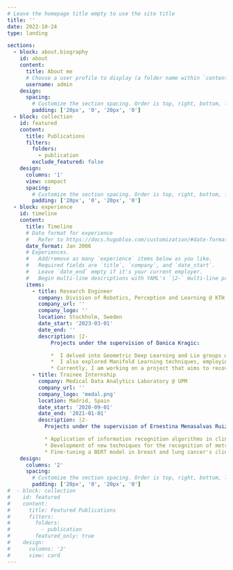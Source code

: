 ```yaml
---
# Leave the homepage title empty to use the site title
title: ''
date: 2022-10-24
type: landing

sections:
  - block: about.biography
    id: about
    content:
      title: About me
      # Choose a user profile to display (a folder name within `content/authors/`)
      username: admin
    design:
      spacing:
        # Customize the section spacing. Order is top, right, bottom, left.
        padding: ['20px', '0', '20px', '0']
  - block: collection
    id: featured
    content:
      title: Publications
      filters:
        folders:
          - publication
        exclude_featured: false
    design:
      columns: '1'
      view: compact
      spacing:
        # Customize the section spacing. Order is top, right, bottom, left.
        padding: ['20px', '0', '20px', '0']
  - block: experience
    id: timeline
    content:
      title: Timeline
      # Date format for experience
      #   Refer to https://docs.hugoblox.com/customization/#date-format
      date_format: Jan 2006
      # Experiences.
      #   Add/remove as many `experience` items below as you like.
      #   Required fields are `title`, `company`, and `date_start`.
      #   Leave `date_end` empty if it's your current employer.
      #   Begin multi-line descriptions with YAML's `|2-` multi-line prefix.
      items:
        - title: Research Engineer
          company: Division of Robotics, Perception and Learning @ KTH
          company_url: ''
          company_logo: ''
          location: Stockholm, Sweden
          date_start: '2023-03-01'
          date_end: ''
          description: |2-
              Projects under the supervision of Danica Kragic:

              *  I delved into Geometric Deep Learning and Lie groups while working on a project that involved devising path-finding algorithms on learned equivariant representations through class-pose decomposition.
              *  I also explored Manifold Learning techniques, employing probabilistic models to understand data shapes, following the methodology of Georgios Arvanitidis (2021).
              * Currently, I am working on a project that aims to recover the underlying hierarchies within hyperbolic embeddings.
        - title: Trainee Internship
          company: Medical Data Analytics Laboratory @ UPM
          company_url: ''
          company_logo: 'medal.png'
          location: Madrid, Spain
          date_start: '2020-09-01'
          date_end: '2021-01-01'
          description: |2-
            Projects under the supervision of Ernestina Menasalvas Ruiz: 

            * Application of information recognition algorithms in clinical notes.
            * Development of new techniques for the recognition of metrics, doses and numbers.
            * Fine-tuning a BERT model in breast and lung cancer's clinical notes.
    design:
      columns: '2'
      spacing:
        # Customize the section spacing. Order is top, right, bottom, left.
        padding: ['20px', '0', '20px', '0']
#  - block: collection
#    id: featured
#    content:
#      title: Featured Publications
#      filters:
#        folders:
#          - publication
#        featured_only: true
#    design:
#      columns: '2'
#      view: card
---
```

